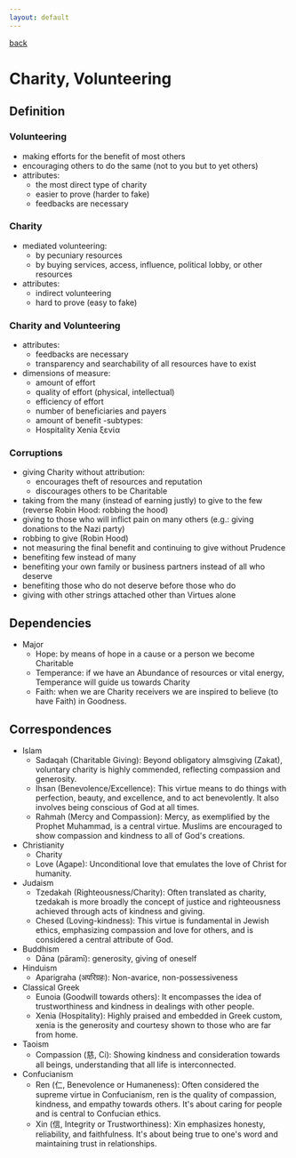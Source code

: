 ```yaml
---
layout: default
---
```

[back](./)

# Charity, Volunteering

## Definition


### Volunteering

- making efforts for the benefit of most others
- encouraging others to do the same (not to you but to yet others)
- attributes:
    - the most direct type of charity
    - easier to prove (harder to fake)
    - feedbacks are necessary

### Charity

- mediated volunteering:
    - by pecuniary resources
    - by buying services, access, influence, political lobby, or other resources
- attributes:
    - indirect volunteering
    - hard to prove (easy to fake)


### Charity and Volunteering

- attributes:
    - feedbacks are necessary
    - transparency and searchability of all resources have to exist
- dimensions of measure:
    - amount of effort
    - quality of effort (physical, intellectual)
    - efficiency of effort
    - number of beneficiaries and payers
    - amount of benefit
-subtypes:
    - Hospitality Xenia ξενία

### Corruptions

- giving Charity without attribution:
    - encourages theft of resources and reputation
    - discourages others to be Charitable
- taking from the many (instead of earning justly) to give to the few (reverse Robin Hood: robbing the hood)
- giving to those who will inflict pain on many others (e.g.: giving donations to the Nazi party)
- robbing to give (Robin Hood)
- not measuring the final benefit and continuing to give without Prudence
- benefiting few instead of many
- benefiting your own family or business partners instead of all who deserve
- benefiting those who do not deserve before those who do
- giving with other strings attached other than Virtues alone

## Dependencies

- Major
    - Hope: by means of hope in a cause or a person we become Charitable
    - Temperance: if we have an Abundance of resources or vital energy, Temperance will guide us towards Charity
    - Faith: when we are Charity receivers we are inspired to believe (to have Faith) in Goodness.


## Correspondences

- Islam
    - Sadaqah (Charitable Giving): Beyond obligatory almsgiving (Zakat), voluntary charity is highly commended, reflecting compassion and generosity.
    - Ihsan (Benevolence/Excellence): This virtue means to do things with perfection, beauty, and excellence, and to act benevolently. It also involves being conscious of God at all times.
    - Rahmah (Mercy and Compassion): Mercy, as exemplified by the Prophet Muhammad, is a central virtue. Muslims are encouraged to show compassion and kindness to all of God's creations.
- Christianity
    - Charity
    - Love (Agape): Unconditional love that emulates the love of Christ for humanity.
- Judaism
    - Tzedakah (Righteousness/Charity): Often translated as charity, tzedakah is more broadly the concept of justice and righteousness achieved through acts of kindness and giving.
    - Chesed (Loving-kindness): This virtue is fundamental in Jewish ethics, emphasizing compassion and love for others, and is considered a central attribute of God.
- Buddhism
    - Dāna (pāramī): generosity, giving of oneself
- Hinduism
    - Aparigraha (अपरिग्रहः): Non-avarice, non-possessiveness
- Classical Greek
    - Eunoia (Goodwill towards others): It encompasses the idea of trustworthiness and kindness in dealings with other people.
    - Xenia (Hospitality): Highly praised and embedded in Greek custom, xenia is the generosity and courtesy shown to those who are far from home.
- Taoism
    - Compassion (慈, Ci): Showing kindness and consideration towards all beings, understanding that all life is interconnected.
- Confucianism
    - Ren (仁, Benevolence or Humaneness): Often considered the supreme virtue in Confucianism, ren is the quality of compassion, kindness, and empathy towards others. It's about caring for people and is central to Confucian ethics.
    - Xin (信, Integrity or Trustworthiness): Xin emphasizes honesty, reliability, and faithfulness. It's about being true to one's word and maintaining trust in relationships.


